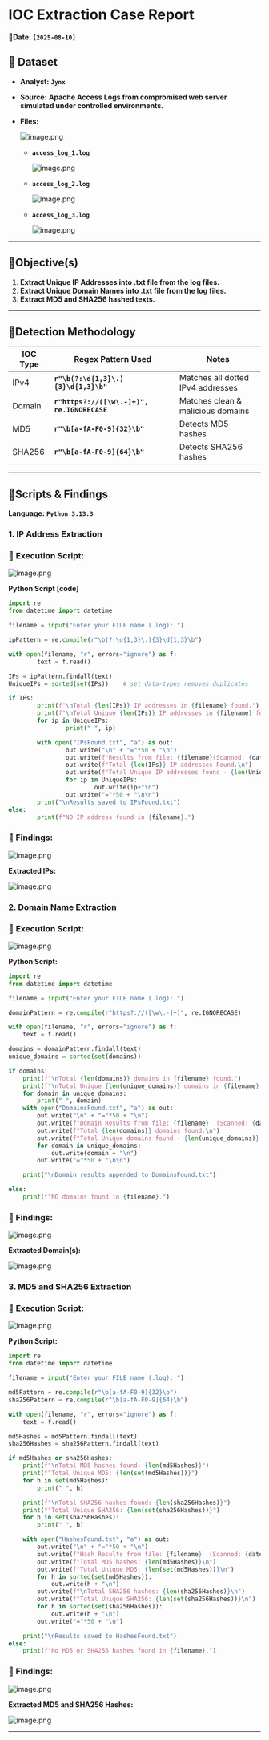 # IOC Extraction Case Report

📅**Date: `[2025-08-10]`**

## 📂 Dataset

- **Analyst:** **`Jynx`**
- **Source:** **Apache Access Logs from compromised web server simulated under controlled environments.**
- **Files:**
    
    ![image.png](image.png)
    
    - **`access_log_1.log`**
        
        ![image.png](image%201.png)
        
    - **`access_log_2.log`**
        
        ![image.png](image%202.png)
        
    - **`access_log_3.log`**
        
        ![image.png](image%203.png)
        

---

## 🔭Objective(s)

1. **Extract Unique IP Addresses into .txt file from the log files.**
2. **Extract Unique Domain Names into .txt file from the log files.**
3. **Extract MD5 and SHA256 hashed texts.**

---

## 🧪Detection Methodology

| IOC Type | Regex Pattern Used | Notes |
| --- | --- | --- |
| IPv4 | **`r"\b(?:\d{1,3}\.){3}\d{1,3}\b"`** | Matches all dotted IPv4 addresses |
| Domain | **`r"https?://([\w\.-]+)", re.IGNORECASE`** | Matches clean & malicious domains |
| MD5 | **`r"\b[a-fA-F0-9]{32}\b"`** | Detects MD5 hashes |
| SHA256 | **`r"\b[a-fA-F0-9]{64}\b"`** | Detects SHA256 hashes |

---

## 📠Scripts & Findings

**Language:** **`Python 3.13.3`**

### **1. IP Address Extraction**

### 💾 **Execution Script:**

![image.png](image%204.png)

**Python Script [code]** 

```python
import re
from datetime import datetime

filename = input("Enter your FILE name (.log): ")

ipPattern = re.compile(r"\b(?:\d{1,3}\.){3}\d{1,3}\b")

with open(filename, "r", errors="ignore") as f:
        text = f.read()

IPs = ipPattern.findall(text)
UniqueIPs = sorted(set(IPs))    # set data-types removes duplicates

if IPs:
        print(f"\nTotal {len(IPs)} IP addresses in {filename} found.")
        print(f"\nTotal Unique {len(IPs)} IP addresses in {filename} found:")
        for ip in UniqueIPs:
                print(" ", ip)

        with open("IPsFound.txt", "a") as out:
                out.write("\n" + "="*50 + "\n")
                out.write(f"Results from file: {filename}(Scanned: {datetime.now().strftime('%Y-%m-%d %H:%M:%S')})\n")
                out.write(f"Total {len(IPs)} IP addresses Found.\n")
                out.write(f"Total Unique IP addresses found - {len(UniqueIPs)}:\n")
                for ip in UniqueIPs:
                        out.write(ip+"\n")
                out.write("="*50 + "\n\n")
        print("\nResults saved to IPsFound.txt")
else:
        print(f"NO IP address found in {filename}.")
```

### **📑 Findings:**

![image.png](image%205.png)

**Extracted IPs:**

![image.png](image%206.png)

### **2. Domain Name Extraction**

### 💾 **Execution Script:**

![image.png](image%207.png)

**Python Script:** 

```python
import re
from datetime import datetime

filename = input("Enter your FILE name (.log): ")

domainPattern = re.compile(r"https?://([\w\.-]+)", re.IGNORECASE)

with open(filename, "r", errors="ignore") as f:
    text = f.read()

domains = domainPattern.findall(text)
unique_domains = sorted(set(domains))

if domains:
    print(f"\nTotal {len(domains)} domains in {filename} found.")
    print(f"\nTotal Unique {len(unique_domains)} domains in {filename} found:")
    for domain in unique_domains:
        print(" ", domain)
    with open("DomainsFound.txt", "a") as out:
        out.write("\n" + "="*50 + "\n")
        out.write(f"Domain Results from file: {filename}  (Scanned: {datetime.now().strftime('%Y-%m-%d %H:%M:%S')})\n")
        out.write(f"Total {len(domains)} domains found.\n")
        out.write(f"Total Unique domains found - {len(unique_domains)}:\n")
        for domain in unique_domains:
            out.write(domain + "\n")
        out.write("="*50 + "\n\n")

    print("\nDomain results appended to DomainsFound.txt")

else:
    print(f"NO domains found in {filename}.")
```

### 📑 Findings:

![image.png](image%208.png)

**Extracted Domain(s):**

![image.png](image%209.png)

### **3. MD5 and SHA256 Extraction**

### 💾 **Execution Script:**

![image.png](image%2010.png)

**Python Script:** 

```python
import re
from datetime import datetime

filename = input("Enter your FILE name (.log): ")

md5Pattern = re.compile(r"\b[a-fA-F0-9]{32}\b")
sha256Pattern = re.compile(r"\b[a-fA-F0-9]{64}\b")

with open(filename, "r", errors="ignore") as f:
    text = f.read()

md5Hashes = md5Pattern.findall(text)
sha256Hashes = sha256Pattern.findall(text)

if md5Hashes or sha256Hashes:
    print(f"\nTotal MD5 hashes found: {len(md5Hashes)}")
    print(f"Total Unique MD5: {len(set(md5Hashes))}")
    for h in set(md5Hashes):
        print(" ", h)

    print(f"\nTotal SHA256 hashes found: {len(sha256Hashes)}")
    print(f"Total Unique SHA256: {len(set(sha256Hashes))}")
    for h in set(sha256Hashes):
        print(" ", h)

    with open("HashesFound.txt", "a") as out:
        out.write("\n" + "="*50 + "\n")
        out.write(f"Hash Results from file: {filename}  (Scanned: {datetime.now().strftime('%Y-%m-%d %H:%M:%S')})\n")
        out.write(f"Total MD5 hashes: {len(md5Hashes)}\n")
        out.write(f"Total Unique MD5: {len(set(md5Hashes))}\n")
        for h in sorted(set(md5Hashes)):
            out.write(h + "\n")
        out.write(f"\nTotal SHA256 hashes: {len(sha256Hashes)}\n")
        out.write(f"Total Unique SHA256: {len(set(sha256Hashes))}\n")
        for h in sorted(set(sha256Hashes)):
            out.write(h + "\n")
        out.write("="*50 + "\n")

    print("\nResults saved to HashesFound.txt")
else:
    print(f"No MD5 or SHA256 hashes found in {filename}.")
```

### 📑 Findings:

![image.png](image%2011.png)

**Extracted MD5 and SHA256 Hashes:**

![image.png](image%2012.png)

---
